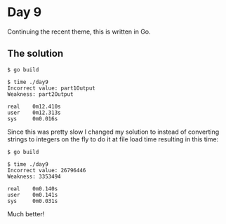 # Day 9
Continuing the recent theme, this is written in Go.

## The solution

```
$ go build

$ time ./day9
Incorrect value: part1Output
Weakness: part2Output

real    0m12.410s
user    0m12.313s
sys     0m0.016s
```

Since this was pretty slow I changed my solution to instead of converting strings to integers on the fly to do it at file load time resulting in this time:

```
$ go build

$ time ./day9
Incorrect value: 26796446
Weakness: 3353494

real    0m0.140s
user    0m0.141s
sys     0m0.031s
```

Much better!